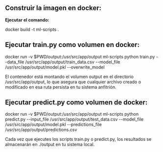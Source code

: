 ## Construir la imagen en docker:
**Ejecutar el comando:**

docker build -t ml-scripts .

## Ejecutar train.py como volumen en docker:

docker run -v $PWD/output:/usr/src/app/output ml-scripts python train.py --data_file /usr/src/app/output/train_data.csv --model_file /usr/src/app/output/model.pkl --overwrite_model

El contenedor está montando el volumen output en el directorio /usr/src/app/output, lo que asegura que cualquier archivo creado o modificado en esa ruta persista en tu sistema anfitrión.

## Ejecutar predict.py como volumen de docker:

docker run -v $PWD/output:/usr/src/app/output ml-scripts python predict.py --input_file /usr/src/app/output/test_data.csv --model_file /usr/src/app/output/model.pkl --predictions_file /usr/src/app/output/predictions.csv

Cada vez que ejecutes los scripts train.py o predict.py, los resultados se almacenarán en ./output en tu sistema local.
